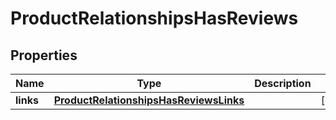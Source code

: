 

# ProductRelationshipsHasReviews


## Properties

| Name | Type | Description | Notes |
|------------ | ------------- | ------------- | -------------|
|**links** | [**ProductRelationshipsHasReviewsLinks**](ProductRelationshipsHasReviewsLinks.md) |  |  [optional] |



